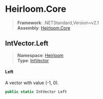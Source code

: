 # Heirloom.Core

> **Framework**: .NETStandard,Version=v2.1  
> **Assembly**: [Heirloom.Core][0]  

## IntVector.Left

> **Namespace**: [Heirloom][0]  
> **Type**: [IntVector][1]  

#### Left

A vector with value (-1, 0).

```cs
public static IntVector Left
```

[0]: ../Heirloom.Core.md
[1]: Heirloom.IntVector.md
